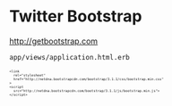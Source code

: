 # Twitter Bootstrap 
http://getbootstrap.com


`app/views/application.html.erb`
<pre style="font-size: .5em"><code class="html">&lt;link
  rel=&quot;stylesheet&quot;
  href=&quot;http://netdna.bootstrapcdn.com/bootstrap/3.1.1/css/bootstrap.min.css&quot;
&gt;
&lt;script
  src=&quot;http://netdna.bootstrapcdn.com/bootstrap/3.1.1/js/bootstrap.min.js&quot;&gt;
&lt;/script&gt;</code></pre>